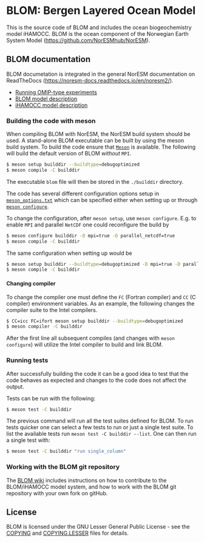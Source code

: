 # BLOM: Bergen Layered Ocean Model

This is the source code of BLOM and includes the ocean biogeochemistry
model iHAMOCC. BLOM is the ocean component of the Norwegian Earth System
Model (<https://github.com/NorESMhub/NorESM>).

## BLOM documentation

BLOM documetation is integrated in the general NorESM documentation on ReadTheDocs (<https://noresm-docs.readthedocs.io/en/noresm2/>).
- [Running OMIP-type experiments](https://noresm-docs.readthedocs.io/en/noresm2/configurations/omips.html#blom)
- [BLOM model description](https://noresm-docs.readthedocs.io/en/noresm2/model-description/ocn_model.html)
- [iHAMOCC model description](https://noresm-docs.readthedocs.io/en/noresm2/model-description/ocn_model.html)

### Building the code with meson
When compiling BLOM with NorESM, the NorESM build system should be used. A stand-alone
BLOM executable can be built by using the meson build system.
To build the code ensure that [`Meson`](https://mesonbuild.com/) is available.
The following will build the default version of BLOM _without_ `MPI`.

```bash
$ meson setup builddir --buildtype=debugoptimized
$ meson compile -C builddir
```

The executable `blom` file will then be stored in the `./builddir` directory.

The code has several different configuration options setup in
[`meson_options.txt`](./meson_options.txt) which can be specified either when
setting up or through [`meson
configure`](https://mesonbuild.com/Commands.html#configure).

To change the configuration, after `meson setup`, use `meson configure`. E.g. to
enable `MPI` and parallel `NetCDF` one could reconfigure the build by

```bash
$ meson configure builddir -D mpi=true -D parallel_netcdf=true
$ meson compile -C builddir
```

The same configuration when setting up would be
```bash
$ meson setup builddir --buildtype=debugoptimized -D mpi=true -D parallle_netcdf=true
$ meson compile -C builddir
```

#### Changing compiler
To change the compiler one must define the `FC` (Fortran compiler) and `CC` (C
compiler) environment variables. As an example, the following changes the
compiler suite to the Intel compilers.

```bash
$ CC=icc FC=ifort meson setup builddir --buildtype=debugoptimized
$ meson compiler -C builddir
```

After the first line all subsequent compiles (and changes with `meson
configure`) will utilize the Intel compiler to build and link BLOM.

### Running tests
After successfully building the code it can be a good idea to test that the code
behaves as expected and changes to the code does not affect the output.

Tests can be run with the following:

```bash
$ meson test -C builddir
```

The previous command will run all the test suites defined for BLOM. To run tests
quicker one can select a few tests to run or just a single test suite. To list
the available tests run `meson test -C builddir --list`. One can then run a
single test with:

```bash
$ meson test -C builddir "run single_column"
```

### Working with the BLOM git repository

The [BLOM wiki](https://github.com/NorESMhub/BLOM/wiki) includes instructions on how to contribute to the BLOM/iHAMOCC model system, and how to work with the BLOM git repository with your own fork on gitHub.

## License

BLOM is licensed under the GNU Lesser General Public License - see the
[COPYING](COPYING) and [COPYING.LESSER](COPYING.LESSER) files for
details.
